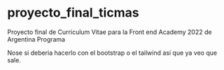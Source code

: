 # proyecto_final_ticmas
Proyecto final de Curriculum Vitae para la Front end Academy 2022 de Argentina Programa

Nose si deberia hacerlo con el bootstrap o el tailwind asi que ya veo que sale.
